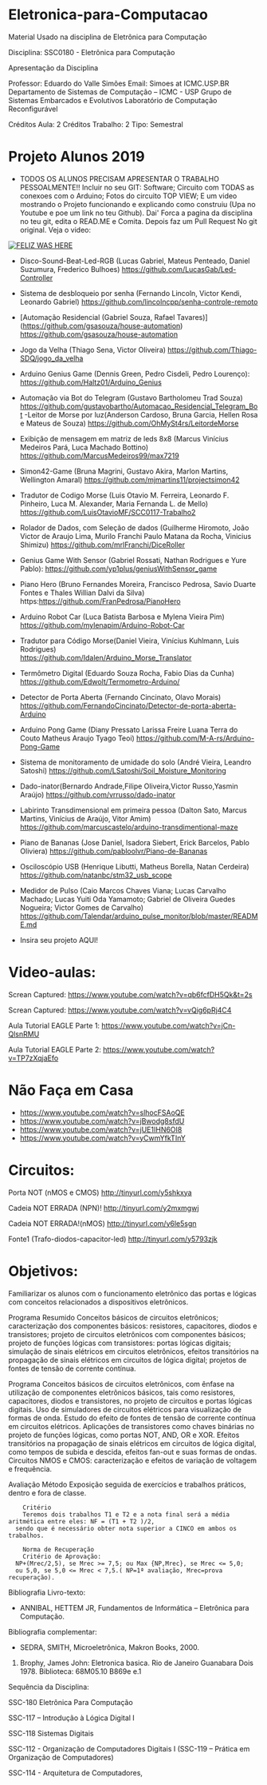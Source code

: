 # Eletronica-para-Computacao
Material Usado na disciplina de Eletrônica para Computação


Disciplina: SSC0180 - Eletrônica para Computação


Apresentação da Disciplina

Professor: Eduardo do Valle Simões
Email: Simoes at ICMC.USP.BR
Departamento de Sistemas de Computação – ICMC - USP
Grupo de Sistemas Embarcados e Evolutivos
Laboratório de Computação Reconfigurável

Créditos Aula: 	2
Créditos Trabalho: 	2
Tipo: 	Semestral

# Projeto Alunos 2019

- TODOS OS ALUNOS PRECISAM APRESENTAR O TRABALHO PESSOALMENTE!! Incluir no seu GIT: Software; Circuito com TODAS as conexoes com o Arduino; Fotos do circuito TOP VIEW; E um video mostrando o Projeto funcionando e explicando como construiu (Upa no Youtube e poe um link no teu Github). Dai' Forca a pagina da disciplina no teu git, edita o READ.ME e Comita. Depois faz um Pull Request No git original. Veja o video: 

[![FELIZ WAS HERE](http://img.youtube.com/vi/0vT8zuG9CYM/0.jpg)](http://www.youtube.com/watch?v=0vT8zuG9CYM)


- Disco-Sound-Beat-Led-RGB (Lucas Gabriel, Mateus Penteado, Daniel Suzumura, Frederico Bulhoes)
https://github.com/LucasGab/Led-Controller
- Sistema de desbloqueio por senha (Fernando Lincoln, Victor Kendi, Leonardo Gabriel)
https://github.com/lincolncpp/senha-controle-remoto
- [Automação Residencial (Gabriel Souza, Rafael Tavares)] (https://github.com/gsasouza/house-automation) 
https://github.com/gsasouza/house-automation
- Jogo da Velha (Thiago Sena, Victor Oliveira)
https://github.com/Thiago-SDQ/jogo_da_velha
- Arduino Genius Game (Dennis Green, Pedro Cisdeli, Pedro Lourenço):<br/>
https://github.com/Haltz01/Arduino_Genius
- Automação via Bot do Telegram (Gustavo Bartholomeu Trad Souza)
https://github.com/gustavobartho/Automacao_Residencial_Telegram_Bot
-Leitor de Morse por luz(Anderson Cardoso, Bruna Garcia, Hellen Rosa e Mateus de Souza)
https://github.com/OhMySt4rs/LeitordeMorse
- Exibição de mensagem em matriz de leds 8x8 (Marcus Vinícius Medeiros Pará, Luca Machado Bottino)
https://github.com/MarcusMedeiros99/max7219
- Simon42-Game (Bruna Magrini, Gustavo Akira, Marlon Martins, Wellington Amaral)
https://github.com/mjmartins11/projectsimon42
- Tradutor de Codigo Morse (Luis Otavio M. Ferreira, Leonardo F. Pinheiro, Luca M. Alexander, Maria Fernanda L. de Mello)
https://github.com/LuisOtavioMF/SCC0117-Trabalho2
- Rolador de Dados, com Seleção de dados (Guilherme Hiromoto, João Victor de Araujo Lima, Murilo Franchi Paulo Matana da Rocha, Vinicius Shimizu)
https://github.com/mrlFranchi/DiceRoller
- Genius Game With Sensor (Gabriel Rossati, Nathan Rodrigues e Yure Pablo):
https://github.com/yp1plus/geniusWithSensor_game
- Piano Hero (Bruno Fernandes Moreira, Francisco Pedrosa, Savio Duarte Fontes e Thales Willian Dalvi da Silva)
https:https://github.com/FranPedrosa/PianoHero<br/>
- Arduino Robot Car (Luca Batista Barbosa e Mylena Vieira Pim)
https://github.com/mylenapim/Arduino-Robot-Car
- Tradutor para Código Morse(Daniel Vieira, Vinícius Kuhlmann, Luis Rodrigues)  
https://github.com/Idalen/Arduino_Morse_Translator  
- Termômetro Digital (Eduardo Souza Rocha, Fabio Dias da Cunha)<br/>
https://github.com/Edwolt/Termometro-Arduino/
- Detector de Porta Aberta (Fernando Cincinato, Olavo Morais)
https://github.com/FernandoCincinato/Detector-de-porta-aberta-Arduino
- Arduino Pong Game (Diany Pressato Larissa Freire Luana Terra do Couto Matheus Araujo Tyago Teoi)
https://github.com/M-A-rs/Arduino-Pong-Game
- Sistema de monitoramento de umidade do solo (André Vieira, Leandro Satoshi)
https://github.com/LSatoshi/Soil_Moisture_Monitoring
- Dado-inator(Bernardo Andrade,Filipe Oliveira,Victor Russo,Yasmin Araújo)
https://github.com/vrrusso/dado-inator
- Labirinto Transdimensional em primeira pessoa (Dalton Sato, Marcus Martins, Vinícius de Araújo, Vitor Amim)
https://github.com/marcuscastelo/arduino-transdimentional-maze
- Piano de Bananas (Jose Daniel, Isadora Siebert, Erick Barcelos, Pablo Oliviera)
https://github.com/pabloolvr/Piano-de-Bananas
- Osciloscópio USB (Henrique Libutti, Matheus Borella, Natan Cerdeira)
https://github.com/natanbc/stm32_usb_scope
- Medidor de Pulso (Caio Marcos Chaves Viana; Lucas Carvalho Machado; Lucas Yuiti Oda Yamamoto; Gabriel de Oliveira Guedes Nogueira; Victor Gomes de Carvalho)
https://github.com/Talendar/arduino_pulse_monitor/blob/master/README.md

- Insira seu projeto AQUI!

# Video-aulas:

Screan Captured: https://www.youtube.com/watch?v=qb6fcfDH5Qk&t=2s

Screan Captured: https://www.youtube.com/watch?v=vQig6pRj4C4

Aula Tutorial EAGLE Parte 1: https://www.youtube.com/watch?v=jCn-QlsnRMU

Aula Tutorial EAGLE Parte 2: https://www.youtube.com/watch?v=TP7zXqjaEfo

# Não Faça em Casa

 - https://www.youtube.com/watch?v=slhocFSAoQE
 - https://www.youtube.com/watch?v=jBwodg8sfdU
 - https://www.youtube.com/watch?v=jUE1IHN6OI8
 - https://www.youtube.com/watch?v=yCwmYfkTInY

# Circuitos:

Porta NOT (nMOS e CMOS) http://tinyurl.com/y5shkxya

Cadeia NOT ERRADA (NPN)! http://tinyurl.com/y2mxmgwj

Cadeia NOT ERRADA!(nMOS) http://tinyurl.com/y6le5sgn

Fonte1 (Trafo-diodos-capacitor-led) http://tinyurl.com/y5793zjk


# Objetivos:

Familiarizar os alunos com o funcionamento eletrônico das portas e lógicas com conceitos relacionados a dispositivos eletrônicos.
 
Programa Resumido
Conceitos básicos de circuitos eletrônicos; caracterização dos componentes básicos: resistores, capacitores, diodos e transistores; projeto de circuitos eletrônicos com componentes básicos; projeto de funções lógicas com transistores: portas lógicas digitais; simulação de sinais elétricos em circuitos eletrônicos, efeitos transitórios na propagação de sinais elétricos em circuitos de lógica digital; projetos de fontes de tensão de corrente contínua.
 

Programa
Conceitos básicos de circuitos eletrônicos, com ênfase na utilização de componentes eletrônicos básicos, tais como resistores, capacitores, diodos e transistores, no projeto de circuitos e portas lógicas digitais. Uso de simuladores de circuitos elétricos para visualização de formas de onda. Estudo do efeito de fontes de tensão de corrente contínua em circuitos elétricos. Aplicações de transistores como chaves binárias no projeto de funções lógicas, como portas NOT, AND, OR e XOR. Efeitos transitórios na propagação de sinais elétricos em circuitos de lógica digital, como tempos de subida e descida, efeitos fan-out e suas formas de ondas. Circuitos NMOS e CMOS: caracterização e efeitos de variação de voltagem e frequência.
 

Avaliação
     	Método
     	Exposição seguida de exercícios e trabalhos práticos, dentro e fora de classe.
 
     	Critério
     	Teremos dois trabalhos T1 e T2 e a nota final será a média aritmética entre eles: NF = (T1 + T2 )/2, 
      sendo que é necessário obter nota superior a CINCO em ambos os trabalhos.
 
     	Norma de Recuperação
     	Critério de Aprovação: 
      NP+(Mrec/2,5), se Mrec >= 7,5; ou Max {NP,Mrec}, se Mrec <= 5,0;
      ou 5,0, se 5,0 <= Mrec < 7,5.( NP=1ª avaliação, Mrec=prova recuperação).
 

Bibliografia
Livro-texto: 
- ANNIBAL, HETTEM JR, Fundamentos de Informática – Eletrônica para Computação.

Bibliografia complementar:
- SEDRA, SMITH, Microeletrônica, Makron Books, 2000. 

1) Brophy, James John: Eletronica basica.
 Rio de Janeiro Guanabara Dois 1978.
Biblioteca:  68M05.10 B869e e.1

 
Sequência da Disciplina:

SSC-180 Eletrônica Para Computação

SSC-117 – Introdução à Lógica Digital I

SSC-118 Sistemas Digitais

SSC-112 - Organização de Computadores Digitais I
(SSC-119 – Prática em Organização de Computadores)

SSC-114 - Arquitetura de Computadores, 
